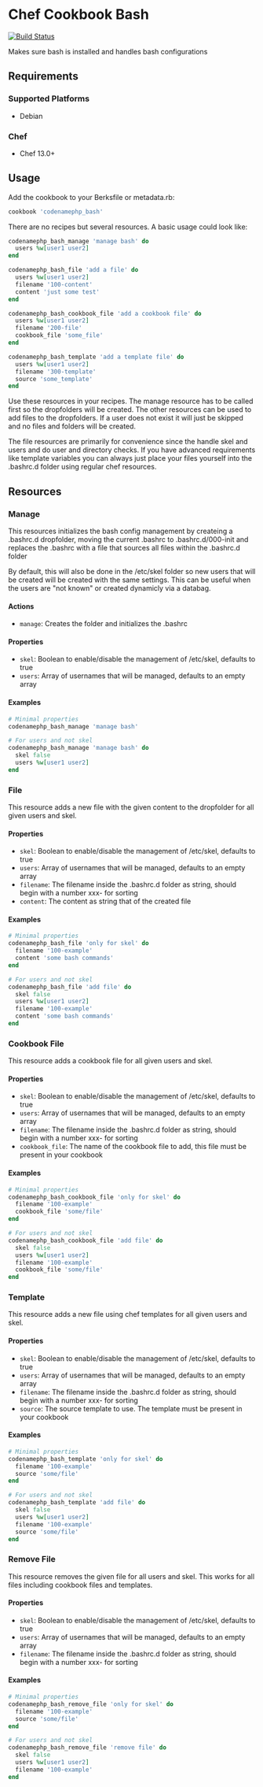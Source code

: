 # Chef Cookbook Bash
[![Build Status](https://travis-ci.com/codenamephp/chef.cookbook.bash.svg?branch=master)](https://travis-ci.com/codenamephp/chef.cookbook.bash)

Makes sure bash is installed and handles bash configurations

## Requirements

### Supported Platforms

- Debian

### Chef

- Chef 13.0+

## Usage

Add the cookbook to your Berksfile or metadata.rb:

```ruby
cookbook 'codenamephp_bash'
```

There are no recipes but several resources. A basic usage could look like:

```ruby
codenamephp_bash_manage 'manage bash' do
  users %w[user1 user2]
end

codenamephp_bash_file 'add a file' do
  users %w[user1 user2]
  filename '100-content'
  content 'just some test'
end

codenamephp_bash_cookbook_file 'add a cookbook file' do
  users %w[user1 user2]
  filename '200-file'
  cookbook_file 'some_file'
end

codenamephp_bash_template 'add a template file' do
  users %w[user1 user2]
  filename '300-template'
  source 'some_template'
end
```

Use these resources in your recipes. The manage resource has to be called first so the dropfolders will be created. 
The other resources can be used to add files to the dropfolders. If a user
does not exist it will just be skipped and no files and folders will be created.

The file resources are primarily for convenience since the handle skel and users and do user and directory checks. If you have advanced requirements like template variables you can always just place your files yourself into the .bashrc.d folder using regular chef resources.

## Resources

### Manage
This resources initializes the bash config management by createing a .bashrc.d dropfolder, moving the current .bashrc to .bashrc.d/000-init and replaces the .bashrc with a file that sources all files within the .bashrc.d folder

By default, this will also be done in the /etc/skel folder so new users that will be created will be created with the same settings. This can be useful when the users are "not known" or created dynamicly via a databag.

#### Actions

- `manage`: Creates the folder and initializes the .bashrc

#### Properties

- `skel`: Boolean to enable/disable the management of /etc/skel, defaults to true
- `users`: Array of usernames that will be managed, defaults to an empty array

#### Examples

```ruby
# Minimal properties
codenamephp_bash_manage 'manage bash'

# For users and not skel
codenamephp_bash_manage 'manage bash' do
  skel false
  users %w[user1 user2]
end
```

### File
This resource adds a new file with the given content to the dropfolder for all given users and skel.

#### Properties

- `skel`: Boolean to enable/disable the management of /etc/skel, defaults to true
- `users`: Array of usernames that will be managed, defaults to an empty array
- `filename`: The filename inside the .bashrc.d folder as string, should begin with a number xxx- for sorting
- `content`: The content as string that of the created file

#### Examples

```ruby
# Minimal properties
codenamephp_bash_file 'only for skel' do
  filename '100-example'
  content 'some bash commands'
end

# For users and not skel
codenamephp_bash_file 'add file' do
  skel false
  users %w[user1 user2]
  filename '100-example'
  content 'some bash commands'
end
```

### Cookbook File
This resource adds a cookbook file for all given users and skel.

####  Properties

- `skel`: Boolean to enable/disable the management of /etc/skel, defaults to true
- `users`: Array of usernames that will be managed, defaults to an empty array
- `filename`: The filename inside the .bashrc.d folder as string, should begin with a number xxx- for sorting
- `cookbook_file`: The name of the cookbook file to add, this file must be present in your cookbook

#### Examples

```ruby
# Minimal properties
codenamephp_bash_cookbook_file 'only for skel' do
  filename '100-example'
  cookbook_file 'some/file'
end

# For users and not skel
codenamephp_bash_cookbook_file 'add file' do
  skel false
  users %w[user1 user2]
  filename '100-example'
  cookbook_file 'some/file'
end
```

### Template
This resource adds a new file using chef templates for all given users and skel.

#### Properties

- `skel`: Boolean to enable/disable the management of /etc/skel, defaults to true
- `users`: Array of usernames that will be managed, defaults to an empty array
- `filename`: The filename inside the .bashrc.d folder as string, should begin with a number xxx- for sorting
- `source`: The source template to use. The template must be present in your cookbook

#### Examples

```ruby
# Minimal properties
codenamephp_bash_template 'only for skel' do
  filename '100-example'
  source 'some/file'
end

# For users and not skel
codenamephp_bash_template 'add file' do
  skel false
  users %w[user1 user2]
  filename '100-example'
  source 'some/file'
end
```

### Remove File
This resource removes the given file for all users and skel. This works for all files including cookbook files and templates.

#### Properties

- `skel`: Boolean to enable/disable the management of /etc/skel, defaults to true
- `users`: Array of usernames that will be managed, defaults to an empty array
- `filename`: The filename inside the .bashrc.d folder as string, should begin with a number xxx- for sorting

#### Examples

```ruby
# Minimal properties
codenamephp_bash_remove_file 'only for skel' do
  filename '100-example'
  source 'some/file'
end

# For users and not skel
codenamephp_bash_remove_file 'remove file' do
  skel false
  users %w[user1 user2]
  filename '100-example'
end
```